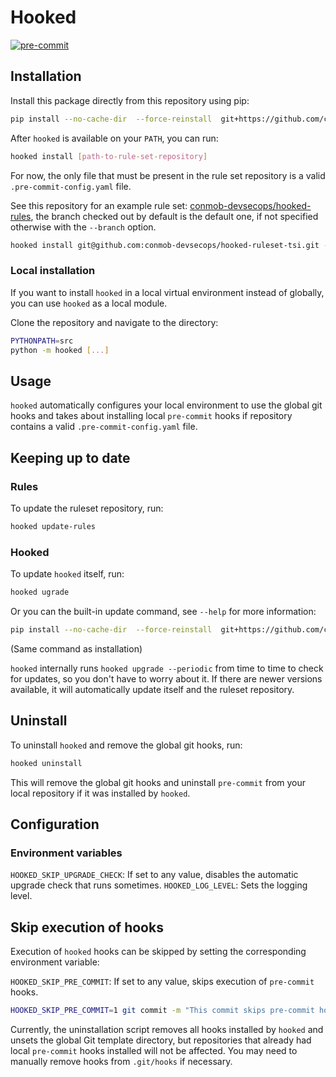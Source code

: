 # Hooked

[![pre-commit](https://img.shields.io/badge/pre--commit-enabled-brightgreen?logo=pre-commit)](https://github.com/pre-commit/pre-commit)

## Installation

Install this package directly from this repository using pip:

```bash
pip install --no-cache-dir  --force-reinstall  git+https://github.com/conmob-devsecops/hooked.git@test/installer
```

After `hooked` is available on your `PATH`, you can run:

```bash
hooked install [path-to-rule-set-repository]
```

For now, the only file that must be present in the rule set repository is a valid `.pre-commit-config.yaml` file.

See this repository for an example rule
set: [conmob-devsecops/hooked-rules](https://github.com/conmob-devsecops/hooked-ruleset-tsi),
the branch checked out by default is the default one, if not specified otherwise with the `--branch` option.

```bash
hooked install git@github.com:conmob-devsecops/hooked-ruleset-tsi.git --branch=feature/new-rule
```

### Local installation

If you want to install `hooked` in a local virtual environment instead of globally, you can use `hooked` as a local
module.

Clone the repository and navigate to the directory:

```bash
PYTHONPATH=src
python -m hooked [...]
```

## Usage

`hooked` automatically configures your local environment to use the global git hooks and takes about installing
local `pre-commit` hooks if repository contains a valid `.pre-commit-config.yaml` file.

## Keeping up to date

### Rules

To update the ruleset repository, run:

```bash
hooked update-rules
```

### Hooked

To update `hooked` itself, run:

```bash
hooked ugrade
```

Or you can the built-in update command, see `--help` for more information:

```bash
pip install --no-cache-dir  --force-reinstall  git+https://github.com/conmob-devsecops/hooked.git@test/installer#
```

(Same command as installation)

`hooked` internally runs `hooked upgrade --periodic` from time to time to check for updates, so you don't have to worry about
it. If there are newer versions available, it will automatically update itself and the ruleset repository.

## Uninstall

To uninstall `hooked` and remove the global git hooks, run:

```bash
hooked uninstall
```

This will remove the global git hooks and uninstall `pre-commit` from your local repository if it was installed by
`hooked`.

## Configuration

### Environment variables

`HOOKED_SKIP_UPGRADE_CHECK`: If set to any value, disables the automatic upgrade check that runs sometimes.
`HOOKED_LOG_LEVEL`: Sets the logging level.

## Skip execution of hooks

Execution of `hooked` hooks can be skipped by setting the corresponding environment variable:

`HOOKED_SKIP_PRE_COMMIT`: If set to any value, skips execution of `pre-commit` hooks.

```bash
HOOKED_SKIP_PRE_COMMIT=1 git commit -m "This commit skips pre-commit hooks"
```

Currently, the uninstallation script removes all hooks installed by `hooked` and unsets the global Git template
directory,
but repositories that already had local `pre-commit` hooks installed will not be affected. You may need to manually
remove
hooks from `.git/hooks` if necessary.
